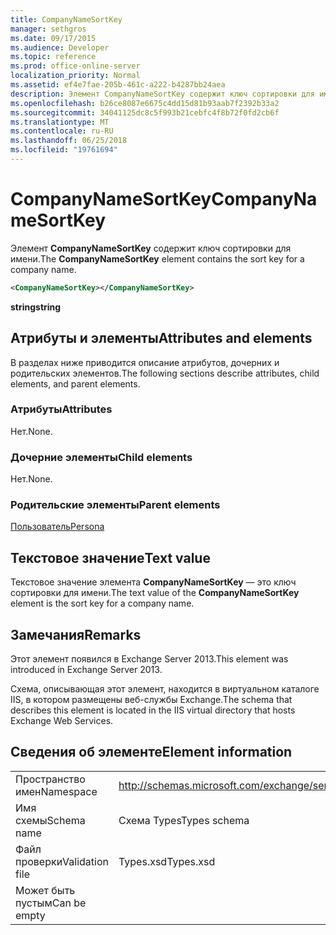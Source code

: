```yaml
---
title: CompanyNameSortKey
manager: sethgros
ms.date: 09/17/2015
ms.audience: Developer
ms.topic: reference
ms.prod: office-online-server
localization_priority: Normal
ms.assetid: ef4e7fae-205b-461c-a222-b4287bb24aea
description: Элемент CompanyNameSortKey содержит ключ сортировки для имени.
ms.openlocfilehash: b26ce8087e6675c4dd15d81b93aab7f2392b33a2
ms.sourcegitcommit: 34041125dc8c5f993b21cebfc4f8b72f0fd2cb6f
ms.translationtype: MT
ms.contentlocale: ru-RU
ms.lasthandoff: 06/25/2018
ms.locfileid: "19761694"
---
```

# <a name="companynamesortkey"></a><span data-ttu-id="6ee05-103">CompanyNameSortKey</span><span class="sxs-lookup"><span data-stu-id="6ee05-103">CompanyNameSortKey</span></span>

<span data-ttu-id="6ee05-104">Элемент **CompanyNameSortKey** содержит ключ сортировки для имени.</span><span class="sxs-lookup"><span data-stu-id="6ee05-104">The **CompanyNameSortKey** element contains the sort key for a company name.</span></span> 
  
```XML
<CompanyNameSortKey></CompanyNameSortKey>
```

 <span data-ttu-id="6ee05-105">**string**</span><span class="sxs-lookup"><span data-stu-id="6ee05-105">**string**</span></span>
## <a name="attributes-and-elements"></a><span data-ttu-id="6ee05-106">Атрибуты и элементы</span><span class="sxs-lookup"><span data-stu-id="6ee05-106">Attributes and elements</span></span>

<span data-ttu-id="6ee05-107">В разделах ниже приводится описание атрибутов, дочерних и родительских элементов.</span><span class="sxs-lookup"><span data-stu-id="6ee05-107">The following sections describe attributes, child elements, and parent elements.</span></span>
  
### <a name="attributes"></a><span data-ttu-id="6ee05-108">Атрибуты</span><span class="sxs-lookup"><span data-stu-id="6ee05-108">Attributes</span></span>

<span data-ttu-id="6ee05-109">Нет.</span><span class="sxs-lookup"><span data-stu-id="6ee05-109">None.</span></span>
  
### <a name="child-elements"></a><span data-ttu-id="6ee05-110">Дочерние элементы</span><span class="sxs-lookup"><span data-stu-id="6ee05-110">Child elements</span></span>

<span data-ttu-id="6ee05-111">Нет.</span><span class="sxs-lookup"><span data-stu-id="6ee05-111">None.</span></span>
  
### <a name="parent-elements"></a><span data-ttu-id="6ee05-112">Родительские элементы</span><span class="sxs-lookup"><span data-stu-id="6ee05-112">Parent elements</span></span>

[<span data-ttu-id="6ee05-113">Пользователь</span><span class="sxs-lookup"><span data-stu-id="6ee05-113">Persona</span></span>](persona.md)
  
## <a name="text-value"></a><span data-ttu-id="6ee05-114">Текстовое значение</span><span class="sxs-lookup"><span data-stu-id="6ee05-114">Text value</span></span>

<span data-ttu-id="6ee05-115">Текстовое значение элемента **CompanyNameSortKey** — это ключ сортировки для имени.</span><span class="sxs-lookup"><span data-stu-id="6ee05-115">The text value of the **CompanyNameSortKey** element is the sort key for a company name.</span></span> 
  
## <a name="remarks"></a><span data-ttu-id="6ee05-116">Замечания</span><span class="sxs-lookup"><span data-stu-id="6ee05-116">Remarks</span></span>

<span data-ttu-id="6ee05-117">Этот элемент появился в Exchange Server 2013.</span><span class="sxs-lookup"><span data-stu-id="6ee05-117">This element was introduced in Exchange Server 2013.</span></span>
  
<span data-ttu-id="6ee05-118">Схема, описывающая этот элемент, находится в виртуальном каталоге IIS, в котором размещены веб-службы Exchange.</span><span class="sxs-lookup"><span data-stu-id="6ee05-118">The schema that describes this element is located in the IIS virtual directory that hosts Exchange Web Services.</span></span>
  
## <a name="element-information"></a><span data-ttu-id="6ee05-119">Сведения об элементе</span><span class="sxs-lookup"><span data-stu-id="6ee05-119">Element information</span></span>

|||
|:-----|:-----|
|<span data-ttu-id="6ee05-120">Пространство имен</span><span class="sxs-lookup"><span data-stu-id="6ee05-120">Namespace</span></span>  <br/> |http://schemas.microsoft.com/exchange/services/2006/types  <br/> |
|<span data-ttu-id="6ee05-121">Имя схемы</span><span class="sxs-lookup"><span data-stu-id="6ee05-121">Schema name</span></span>  <br/> |<span data-ttu-id="6ee05-122">Схема Types</span><span class="sxs-lookup"><span data-stu-id="6ee05-122">Types schema</span></span>  <br/> |
|<span data-ttu-id="6ee05-123">Файл проверки</span><span class="sxs-lookup"><span data-stu-id="6ee05-123">Validation file</span></span>  <br/> |<span data-ttu-id="6ee05-124">Types.xsd</span><span class="sxs-lookup"><span data-stu-id="6ee05-124">Types.xsd</span></span>  <br/> |
|<span data-ttu-id="6ee05-125">Может быть пустым</span><span class="sxs-lookup"><span data-stu-id="6ee05-125">Can be empty</span></span>  <br/> ||
   


